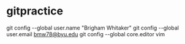 # gitpractice

git config --global user.name "Brigham Whitaker"
git config --global user.email bmw78@byu.edu
git config --global core.editor vim
